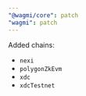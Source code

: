 ```yaml
---
"@wagmi/core": patch
"wagmi": patch
---
```


Added chains:

- `nexi`
- `polygonZkEvm`
- `xdc`
- `xdcTestnet`
